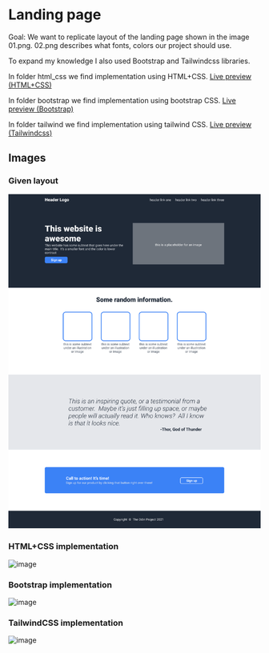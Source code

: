 # Landing page

Goal: We want to replicate layout of the landing page shown in the image 01.png.
02.png describes what fonts, colors our project should use.

To expand my knowledge I also used Bootstrap and Tailwindcss libraries.

In folder html_css we find implementation using HTML+CSS.
[Live preview (HTML+CSS)](https://miha-f.github.io/the-odin-project-monorepo/landing_page/html_css)

In folder bootstrap we find implementation using bootstrap CSS.
[Live preview (Bootstrap)](https://miha-f.github.io/the-odin-project-monorepo/landing_page/bootstrap)

In folder tailwind we find implementation using tailwind CSS.
[Live preview (Tailwindcss)](https://miha-f.github.io/the-odin-project-monorepo/landing_page/tailwind)

## Images

### Given layout
![image](./01.png)

### HTML+CSS implementation
![image](https://github.com/user-attachments/assets/61e71ec3-6146-4ac4-b6f4-c2836769c9fa)

### Bootstrap implementation
![image](https://github.com/user-attachments/assets/8fe780ab-c344-4db4-89b4-dcb68b0118a5)

### TailwindCSS implementation
![image](https://github.com/user-attachments/assets/36c82a9c-e1e8-4a66-9f81-48900ccb0f52)
